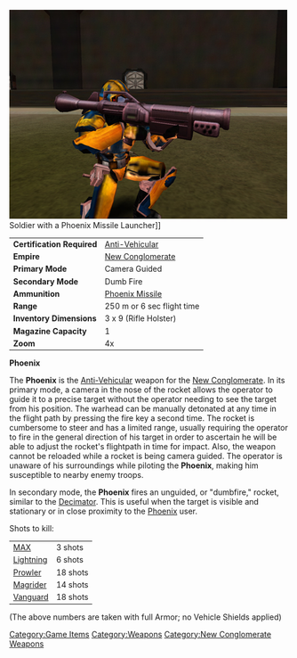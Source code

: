 ![](images/PSScreenShot0249.jpg "fig:PSScreenShot0249.jpg") Soldier with a
Phoenix Missile Launcher\]\]

|                            |                                         |
| -------------------------- | --------------------------------------- |
| **Certification Required** | [Anti-Vehicular](../certifications/Anti-Vehicular.md)     |
| **Empire**                 | [New Conglomerate](../etc/New_Conglomerate.md) |
| **Primary Mode**           | Camera Guided                           |
| **Secondary Mode**         | Dumb Fire                               |
| **Ammunition**             | [Phoenix Missile](ammunition/Phoenix_Missile.md)   |
| **Range**                  | 250 m or 6 sec flight time              |
| **Inventory Dimensions**   | 3 x 9 (Rifle Holster)                   |
| **Magazine Capacity**      | 1                                       |
| **Zoom**                   | 4x                                      |

**Phoenix**

The **Phoenix** is the [Anti-Vehicular](../certifications/Anti-Vehicular.md)
weapon for the [New Conglomerate](../etc/New_Conglomerate.md). In its
primary mode, a camera in the nose of the rocket allows the operator to
guide it to a precise target without the operator needing to see the
target from his position. The warhead can be manually detonated at any
time in the flight path by pressing the fire key a second time. The
rocket is cumbersome to steer and has a limited range, usually requiring
the operator to fire in the general direction of his target in order to
ascertain he will be able to adjust the rocket's flightpath in time for
impact. Also, the weapon cannot be reloaded while a rocket is being
camera guided. The operator is unaware of his surroundings while
piloting the **Phoenix**, making him susceptible to nearby enemy troops.

In secondary mode, the **Phoenix** fires an unguided, or "dumbfire,"
rocket, similar to the [Decimator](Decimator.md). This is useful
when the target is visible and stationary or in close proximity to the
[Phoenix](Phoenix.md) user.

Shots to kill:

|                                       |          |
| ------------------------------------- | -------- |
| [MAX](../items/Mechanized_Assault_Exo-Suit.md) | 3 shots  |
| [Lightning](../vehicles/Lightning.md)             | 6 shots  |
| [Prowler](../vehicles/Prowler.md)                 | 18 shots |
| [Magrider](../vehicles/Magrider.md)               | 14 shots |
| [Vanguard](../vehicles/Vanguard.md)               | 18 shots |

(The above numbers are taken with full Armor; no Vehicle Shields
applied)

[Category:Game Items](Category:Game_Items.md)
[Category:Weapons](Category:Weapons.md) [Category:New
Conglomerate Weapons](Category:New_Conglomerate_Weapons.md)
